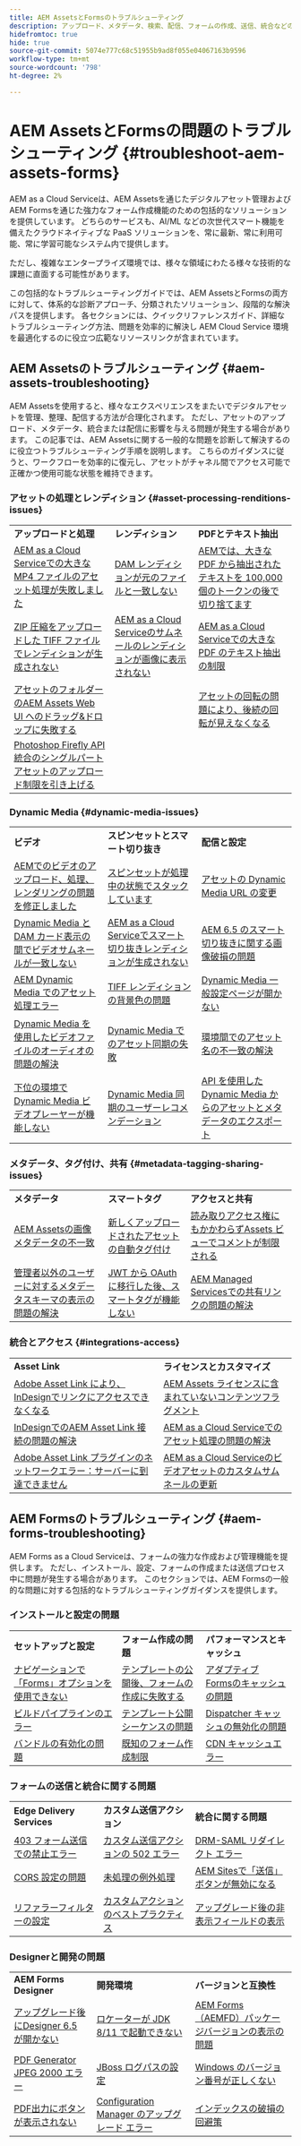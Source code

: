 ```yaml
---
title: AEM AssetsとFormsのトラブルシューティング
description: アップロード、メタデータ、検索、配信、フォームの作成、送信、統合などの主要な領域に関する記事リンクを使用して、AEM AssetsとFormsに関する一般的な問題のトラブルシューティングを行います。
hidefromtoc: true
hide: true
source-git-commit: 5074e777c68c51955b9ad8f055e04067163b9596
workflow-type: tm+mt
source-wordcount: '798'
ht-degree: 2%

---
```



# AEM AssetsとFormsの問題のトラブルシューティング {#troubleshoot-aem-assets-forms}

AEM as a Cloud Serviceは、AEM Assetsを通じたデジタルアセット管理およびAEM Formsを通じた強力なフォーム作成機能のための包括的なソリューションを提供しています。 どちらのサービスも、AI/ML などの次世代スマート機能を備えたクラウドネイティブな PaaS ソリューションを、常に最新、常に利用可能、常に学習可能なシステム内で提供します。

ただし、複雑なエンタープライズ環境では、様々な領域にわたる様々な技術的な課題に直面する可能性があります。

この包括的なトラブルシューティングガイドでは、AEM AssetsとFormsの両方に対して、体系的な診断アプローチ、分類されたソリューション、段階的な解決パスを提供します。 各セクションには、クイックリファレンスガイド、詳細なトラブルシューティング方法、問題を効率的に解決し AEM Cloud Service 環境を最適化するのに役立つ広範なリソースリンクが含まれています。

## AEM Assetsのトラブルシューティング {#aem-assets-troubleshooting}

AEM Assetsを使用すると、様々なエクスペリエンスをまたいでデジタルアセットを管理、整理、配信する方法が合理化されます。 ただし、アセットのアップロード、メタデータ、統合または配信に影響を与える問題が発生する場合があります。 この記事では、AEM Assetsに関する一般的な問題を診断して解決するのに役立つトラブルシューティング手順を説明します。 こちらのガイダンスに従うと、ワークフローを効率的に復元し、アセットがチャネル間でアクセス可能で正確かつ使用可能な状態を維持できます。

### アセットの処理とレンディション {#asset-processing-renditions-issues}

<table>
  <tbody>
  <tr>
    <td><strong>アップロードと処理</strong></td>
    <td><strong>レンディション</strong></td>
    <td><strong>PDFとテキスト抽出</strong></td>
  </tr>
  <tr>
    <td><a href="https://experienceleague.adobe.com/en/docs/experience-cloud-kcs/kbarticles/ka-26610">AEM as a Cloud Serviceでの大きな MP4 ファイルのアセット処理が失敗しました</a></td>
    <td><a href="https://experienceleague.adobe.com/en/docs/experience-cloud-kcs/kbarticles/ka-26639">DAM レンディションが元のファイルと一致しない</a></td>
    <td><a href="https://experienceleague.adobe.com/en/docs/experience-cloud-kcs/kbarticles/ka-26785">AEMでは、大きな PDF から抽出されたテキストを 100,000 個のトークンの後で切り捨てます</a></td>
  </tr>
  <tr>
    <td><a href="https://experienceleague.adobe.com/en/docs/experience-cloud-kcs/kbarticles/ka-23916">ZIP 圧縮をアップロードした TIFF ファイルでレンディションが生成されない</a></td>
    <td><a href="https://experienceleague.adobe.com/en/docs/experience-cloud-kcs/kbarticles/ka-26233">AEM as a Cloud Serviceのサムネールのレンディションが画像に表示されない</a></td>
    <td><a href="https://experienceleague.adobe.com/en/docs/experience-cloud-kcs/kbarticles/ka-25518">AEM as a Cloud Serviceでの大きな PDF のテキスト抽出の制限</a></td>
  </tr>
  <tr>
    <td><a href="https://experienceleague.adobe.com/en/docs/experience-cloud-kcs/kbarticles/ka-21865">アセットのフォルダーのAEM Assets Web UI へのドラッグ&amp;ドロップに失敗する</a></td>
    <td></td>
    <td><a href="https://experienceleague.adobe.com/en/docs/experience-cloud-kcs/kbarticles/ka-26528">アセットの回転の問題により、後続の回転が見えなくなる</a></td>
  </tr>
  <tr>
  <td><a href="https://experienceleague.adobe.com/en/docs/experience-cloud-kcs/kbarticles/ka-26450">Photoshop Firefly API 統合のシングルパートアセットのアップロード制限を引き上げる</a></td>
  <td></td>
  <td></td>
  </tr>
  </tbody>
</table>

### Dynamic Media {#dynamic-media-issues}

<table>
  <tbody>
  <tr>
    <td><strong>ビデオ</strong></td>
    <td><strong>スピンセットとスマート切り抜き</strong></td>
    <td><strong>配信と設定</strong></td>
  </tr>
  <tr>
    <td><a href="https://experienceleague.adobe.com/en/docs/experience-cloud-kcs/kbarticles/ka-26533">AEMでのビデオのアップロード、処理、レンダリングの問題を修正しました</a></td>
    <td><a href="https://experienceleague.adobe.com/en/docs/experience-cloud-kcs/kbarticles/ka-26715">スピンセットが処理中の状態でスタックしています</a></td>
    <td><a href="https://experienceleague.adobe.com/en/docs/experience-cloud-kcs/kbarticles/ka-17628">アセットの Dynamic Media URL の変更</a></td>
  </tr>
  <tr>
    <td><a href="https://experienceleague.adobe.com/en/docs/experience-cloud-kcs/kbarticles/ka-26677">Dynamic Media と DAM カード表示の間でビデオサムネールが一致しない</a></td>
    <td><a href="https://experienceleague.adobe.com/en/docs/experience-cloud-kcs/kbarticles/ka-26873">AEM as a Cloud Serviceでスマート切り抜きレンディションが生成されない</a></td>
    <td><a href="https://experienceleague.adobe.com/en/docs/experience-cloud-kcs/kbarticles/ka-26367">AEM 6.5 のスマート切り抜きに関する画像破損の問題</a></td>
  </tr>
  <tr>
    <td><a href="https://experienceleague.adobe.com/en/docs/experience-cloud-kcs/kbarticles/ka-26610">AEM Dynamic Media でのアセット処理エラー</a></td>
    <td><a href="https://experienceleague.adobe.com/en/docs/experience-cloud-kcs/kbarticles/ka-26637">TIFF レンディションの背景色の問題</a></td>
    <td><a href="https://experienceleague.adobe.com/en/docs/experience-cloud-kcs/kbarticles/ka-25294">Dynamic Media 一般設定ページが開かない</a></td>
  </tr>
  <tr>
    <td><a href="https://experienceleague.adobe.com/en/docs/experience-cloud-kcs/kbarticles/ka-26197">Dynamic Media を使用したビデオファイルのオーディオの問題の解決</a></td>
    <td><a href="https://experienceleague.adobe.com/en/docs/experience-cloud-kcs/kbarticles/ka-25885">Dynamic Media でのアセット同期の失敗</a></td>
    <td><a href="https://experienceleague.adobe.com/en/docs/experience-cloud-kcs/kbarticles/ka-26461">環境間でのアセット名の不一致の解決</a></td>
  </tr>
  <tr>
    <td><a href="https://experienceleague.adobe.com/en/docs/experience-cloud-kcs/kbarticles/ka-26871">下位の環境で Dynamic Media ビデオプレーヤーが機能しない</a></td>
    <td><a href="https://experienceleague.adobe.com/en/docs/experience-cloud-kcs/kbarticles/ka-25471">Dynamic Media 同期のユーザーレコメンデーション</a></td>
    <td><a href="https://experienceleague.adobe.com/en/docs/experience-cloud-kcs/kbarticles/ka-26902">API を使用した Dynamic Media からのアセットとメタデータのエクスポート</a></td>
  </tr>
  </tbody>
</table>

### メタデータ、タグ付け、共有 {#metadata-tagging-sharing-issues}

<table>
  <tbody>
  <tr>
    <td><strong>メタデータ</strong></td>
    <td><strong>スマートタグ</strong></td>
    <td><strong>アクセスと共有</strong></td>
  </tr>
  <tr>
    <td><a href="https://experienceleague.adobe.com/en/docs/experience-cloud-kcs/kbarticles/ka-25828">AEM Assetsの画像メタデータの不一致</a></td>
    <td><a href="https://experienceleague.adobe.com/en/docs/experience-cloud-kcs/kbarticles/ka-25925">新しくアップロードされたアセットの自動タグ付け</a></td>
    <td><a href="https://experienceleague.adobe.com/en/docs/experience-cloud-kcs/kbarticles/ka-26928">読み取りアクセス権にもかかわらずAssets ビューでコメントが制限される</a></td>
  </tr>
  <tr>
    <td><a href="https://experienceleague.adobe.com/en/docs/experience-cloud-kcs/kbarticles/ka-26655">管理者以外のユーザーに対するメタデータスキーマの表示の問題の解決</a></td>
    <td><a href="https://experienceleague.adobe.com/en/docs/experience-cloud-kcs/kbarticles/ka-25889">JWT から OAuth に移行した後、スマートタグが機能しない</a></td>
    <td><a href="https://experienceleague.adobe.com/en/docs/experience-cloud-kcs/kbarticles/ka-25903">AEM Managed Servicesでの共有リンクの問題の解決</a></td>
  </tr>

</tbody>
</table>

### 統合とアクセス {#integrations-access}

<table>
  <tbody>
    <tr>
      <td><strong>Asset Link</strong></td>
      <td><strong>ライセンスとカスタマイズ</strong></td>
    </tr>
    <tr>
      <td><a href="https://experienceleague.adobe.com/en/docs/experience-cloud-kcs/kbarticles/ka-26922">Adobe Asset Link により、InDesignでリンクにアクセスできなくなる</a></td>
      <td>
        <a href="https://experienceleague.adobe.com/en/docs/experience-cloud-kcs/kbarticles/ka-26616">AEM Assets ライセンスに含まれていないコンテンツフラグメント </a><br>
        </td>
    </tr>
    <tr>
      <td><a href="https://experienceleague.adobe.com/en/docs/experience-cloud-kcs/kbarticles/ka-25562">InDesignでのAEM Asset Link 接続の問題の解決</a></td>
      <td><a href="https://experienceleague.adobe.com/en/docs/experience-cloud-kcs/kbarticles/ka-25525">AEM as a Cloud Serviceでのアセット処理の問題の解決</a></td>
    </tr>
    <tr>
      <td><a href="https://experienceleague.adobe.com/en/docs/experience-cloud-kcs/kbarticles/ka-25506">Adobe Asset Link プラグインのネットワークエラー：サーバーに到達できません</a></td>
      <td><a href="https://experienceleague.adobe.com/en/docs/experience-cloud-kcs/kbarticles/ka-25829">AEM as a Cloud Serviceのビデオアセットのカスタムサムネールの更新 </a>
      </td>
    </tr>
  </tbody>
</table>




## AEM Formsのトラブルシューティング {#aem-forms-troubleshooting}

AEM Forms as a Cloud Serviceは、フォームの強力な作成および管理機能を提供します。 ただし、インストール、設定、フォームの作成または送信プロセス中に問題が発生する場合があります。 このセクションでは、AEM Formsの一般的な問題に対する包括的なトラブルシューティングガイダンスを提供します。

### インストールと設定の問題

<table>
  <tbody>
  <tr>
    <td><strong>セットアップと設定</strong></td>
    <td><strong>フォーム作成の問題</strong></td>
    <td><strong>パフォーマンスとキャッシュ</strong></td>
  </tr>
  <tr>
    <td><a href="/help/forms/troubleshooting-installation-and-configuration.md">ナビゲーションで「Forms」オプションを使用できない</a></td>
    <td><a href="/help/forms/form-creation-failing.md">テンプレートの公開後、フォームの作成に失敗する</a></td>
    <td><a href="/help/forms/troubleshooting-caching-performance.md">アダプティブ Formsのキャッシュの問題</a></td>
  </tr>
  <tr>
    <td><a href="/help/forms/troubleshooting-installation-and-configuration.md#build-pipeline-fails">ビルドパイプラインのエラー</a></td>
    <td><a href="/help/forms/form-creation-failing.md#cause-form-creation-fails">テンプレート公開シーケンスの問題</a></td>
    <td><a href="/help/forms/troubleshooting-caching-performance.md#images-videos-not-invalidated">Dispatcher キャッシュの無効化の問題</a></td>
  </tr>
  <tr>
    <td><a href="/help/forms/troubleshooting-installation-and-configuration.md#bundles-inactive-state">バンドルの有効化の問題</a></td>
    <td><a href="/help/forms/known-issues.md">既知のフォーム作成制限</a></td>
    <td><a href="/help/forms/troubleshooting-caching-performance.md#cdn-caching-stops-working-after-300-seconds">CDN キャッシュエラー</a></td>
  </tr>
  </tbody>
</table>

### フォームの送信と統合に関する問題

<table>
  <tbody>
  <tr>
    <td><strong>Edge Delivery Services</strong></td>
    <td><strong>カスタム送信アクション</strong></td>
    <td><strong>統合に関する問題</strong></td>
  </tr>
  <tr>
    <td><a href="/help/forms/troubleshooting-403-forbidden-edge-delivery-form-submission.md">403 フォーム送信での禁止エラー</a></td>
    <td><a href="/help/forms/custom-submit-action-troubleshooting.md">カスタム送信アクションの 502 エラー</a></td>
    <td><a href="https://experienceleague.adobe.com/en/docs/experience-cloud-kcs/kbarticles/ka-27434">DRM-SAML リダイレクト エラー</a></td>
  </tr>
  <tr>
    <td><a href="/help/forms/troubleshooting-403-forbidden-edge-delivery-form-submission.md#cors-issues">CORS 設定の問題</a></td>
    <td><a href="/help/forms/custom-submit-action-troubleshooting.md#resolution">未処理の例外処理</a></td>
    <td><a href="https://experienceleague.adobe.com/en/docs/experience-cloud-kcs/kbarticles/ka-27075">AEM Sitesで「送信」ボタンが無効になる</a></td>
  </tr>
  <tr>
    <td><a href="/help/forms/troubleshooting-403-forbidden-edge-delivery-form-submission.md#referrer-filter-issues">リファラーフィルターの設定</a></td>
    <td><a href="/help/forms/custom-submit-action-for-adaptive-forms-based-on-core-components.md">カスタムアクションのベストプラクティス</a></td>
    <td><a href="https://experienceleague.adobe.com/en/docs/experience-cloud-kcs/kbarticles/ka-26532">アップグレード後の非表示フィールドの表示</a></td>
  </tr>
  </tbody>
</table>

### Designerと開発の問題

<table>
  <tbody>
  <tr>
    <td><strong>AEM Forms Designer</strong></td>
    <td><strong>開発環境</strong></td>
    <td><strong>バージョンと互換性</strong></td>
  </tr>
  <tr>
    <td><a href="https://experienceleague.adobe.com/en/docs/experience-cloud-kcs/kbarticles/ka-26558">アップグレード後にDesigner 6.5 が開かない</a></td>
    <td><a href="https://experienceleague.adobe.com/en/docs/experience-cloud-kcs/kbarticles/ka-27089">ロケーターが JDK 8/11 で起動できない</a></td>
    <td><a href="https://experienceleague.adobe.com/en/docs/experience-cloud-kcs/kbarticles/ka-26862">AEM Forms（AEMFD）パッケージバージョンの表示の問題</a></td>
  </tr>
  <tr>
    <td><a href="https://experienceleague.adobe.com/en/docs/experience-cloud-kcs/kbarticles/ka-21018">PDF Generator JPEG 2000 エラー</a></td>
    <td><a href="https://experienceleague.adobe.com/en/docs/experience-cloud-kcs/kbarticles/ka-22689">JBoss ログパスの設定</a></td>
    <td><a href="https://experienceleague.adobe.com/en/docs/experience-cloud-kcs/kbarticles/ka-26846">Windows のバージョン番号が正しくない</a></td>
  </tr>
  <tr>
    <td><a href="https://experienceleague.adobe.com/en/docs/experience-cloud-kcs/kbarticles/ka-27406">PDF出力にボタンが表示されない</a></td>
    <td><a href="https://experienceleague.adobe.com/en/docs/experience-cloud-kcs/kbarticles/ka-18084">Configuration Manager のアップグレード エラー</a></td>
    <td><a href="https://experienceleague.adobe.com/en/docs/experience-cloud-kcs/kbarticles/ka-17339">インデックスの破損の回避策</a></td>
  </tr>
  </tbody>
</table>



